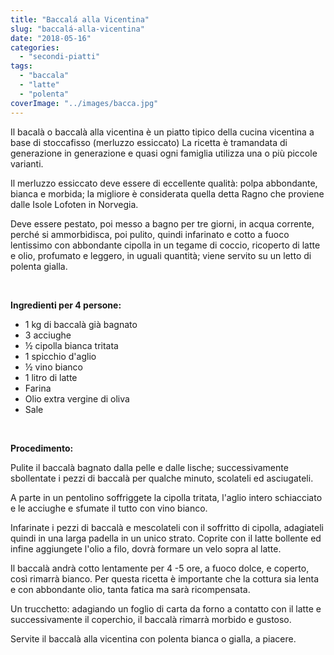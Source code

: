 ```yaml
---
title: "Baccalá alla Vicentina"
slug: "baccalá-alla-vicentina"
date: "2018-05-16"
categories: 
  - "secondi-piatti"
tags: 
  - "baccala"
  - "latte"
  - "polenta"
coverImage: "../images/bacca.jpg"
---
```


Il bacalà o baccalà alla vicentina è un piatto tipico della cucina vicentina a base di stoccafisso (merluzzo essiccato) La ricetta è tramandata di generazione in generazione e quasi ogni famiglia utilizza una o più piccole varianti.

Il merluzzo essiccato deve essere di eccellente qualità:​ polpa abbondante, bianca e morbida; la migliore è considerata quella detta Ragno che proviene dalle Isole Lofoten in Norvegia.

Deve essere pestato, poi messo a bagno per tre giorni, in acqua corrente, perché si ammorbidisca, poi pulito, quindi infarinato e cotto a fuoco lentissimo con abbondante cipolla in un tegame di coccio, ricoperto di latte e olio, profumato e leggero, in uguali quantità; viene servito su un letto di polenta gialla.

 

**Ingredienti per 4 persone:**

- 1 kg di baccalà già bagnato
- 3 acciughe
- ½ cipolla bianca tritata
- 1 spicchio d'aglio
- ½ vino bianco
- 1 litro di latte
- Farina
- Olio extra vergine di oliva
- Sale

 

**Procedimento:**

Pulite il baccalà bagnato dalla pelle e dalle lische; successivamente sbollentate i pezzi di baccalà per qualche minuto, scolateli ed asciugateli.

A parte in un pentolino soffriggete la cipolla tritata, l'aglio intero schiacciato e le acciughe e sfumate il tutto con vino bianco.

Infarinate i pezzi di baccalà e mescolateli con il soffritto di cipolla, adagiateli quindi in una larga padella in un unico strato. Coprite con il latte bollente ed infine aggiungete l'olio a filo, dovrà formare un velo sopra al latte.

Il baccalà andrà cotto lentamente per 4 -5 ore, a fuoco dolce, e coperto, così rimarrà bianco. Per questa ricetta è importante che la cottura sia lenta e con abbondante olio, tanta fatica ma sarà ricompensata.

Un trucchetto: adagiando un foglio di carta da forno a contatto con il latte e successivamente il coperchio, il baccalà rimarrà morbido e gustoso.

Servite il baccalà alla vicentina con polenta bianca o gialla, a piacere.

